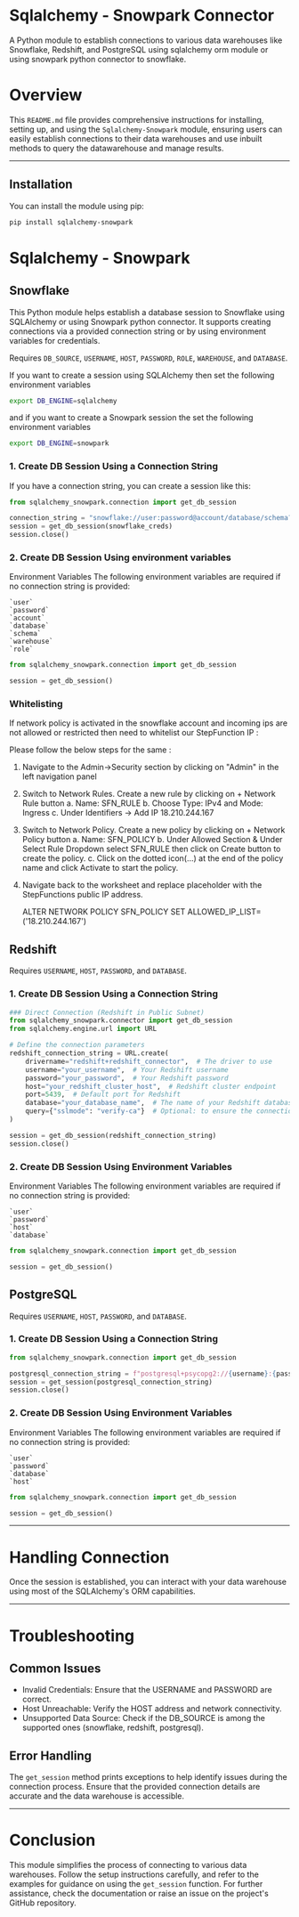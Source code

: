 # Sqlalchemy - Snowpark Connector
A Python module to establish connections to various data warehouses like Snowflake, Redshift, and PostgreSQL using sqlalchemy orm module or using snowpark python connector to snowflake.

# Overview

This `README.md` file provides comprehensive instructions for installing, setting up, and using the `Sqlalchemy-Snowpark` module, ensuring users can easily establish connections to their data warehouses and use inbuilt methods to query the datawarehouse and manage results.

---

## Installation

You can install the module using pip:

```bash
pip install sqlalchemy-snowpark
```

# Sqlalchemy - Snowpark

## Snowflake
This Python module helps establish a database session to Snowflake using SQLAlchemy or using Snowpark python connector. It supports creating connections via a provided connection string or by using environment variables for credentials.

Requires `DB_SOURCE`, `USERNAME`, `HOST`, `PASSWORD`, `ROLE`, `WAREHOUSE`, and `DATABASE`.

If you want to create a session using SQLAlchemy then set the following environment variables
```bash
export DB_ENGINE=sqlalchemy
```

and if you want to create a Snowpark session the set the following environment variables
```bash
export DB_ENGINE=snowpark
```

### 1. Create DB Session Using a Connection String
If you have a connection string, you can create a session like this:

```python
from sqlalchemy_snowpark.connection import get_db_session

connection_string = "snowflake://user:password@account/database/schema?warehouse=warehouse&role=role"
session = get_db_session(snowflake_creds)
session.close()
```

### 2. Create DB Session Using environment variables
Environment Variables
The following environment variables are required if no connection string is provided:

    `user`
    `password`
    `account`
    `database`
    `schema`
    `warehouse`
    `role`

```python
from sqlalchemy_snowpark.connection import get_db_session

session = get_db_session()
```

### Whitelisting
If network policy is activated in the snowflake account and incoming ips are not allowed or restricted then need to whitelist our StepFunction IP : 

Please follow the below steps for the same :
1. Navigate to the Admin->Security section by clicking on "Admin" in the left navigation panel
2. Switch to Network Rules. Create a new rule by clicking on + Network Rule button
   a. Name: SFN_RULE
   b. Choose Type: IPv4 and Mode: Ingress
   c. Under Identifiers -> Add IP 18.210.244.167
3. Switch to Network Policy. Create a new policy by clicking on + Network Policy button
   a. Name: SFN_POLICY
   b. Under Allowed Section & Under Select Rule Dropdown select SFN_RULE then click on Create button to create the policy.
   c. Click on the dotted icon(...) at the end of the policy name and click Activate to start the policy. 
4.   Navigate back to the worksheet and replace placeholder <IP> with the StepFunctions public IP address.
	
     ALTER NETWORK POLICY SFN_POLICY SET ALLOWED_IP_LIST=('18.210.244.167')

## Redshift

Requires `USERNAME`, `HOST`, `PASSWORD`, and `DATABASE`.

### 1. Create DB Session Using a Connection String

```python
### Direct Connection (Redshift in Public Subnet)
from sqlalchemy_snowpark.connector import get_db_session
from sqlalchemy.engine.url import URL

# Define the connection parameters
redshift_connection_string = URL.create(
    drivername="redshift+redshift_connector",  # The driver to use
    username="your_username",  # Your Redshift username
    password="your_password",  # Your Redshift password
    host="your_redshift_cluster_host",  # Redshift cluster endpoint
    port=5439,  # Default port for Redshift
    database="your_database_name",  # The name of your Redshift database
    query={"sslmode": "verify-ca"}  # Optional: to ensure the connection is encrypted
)

session = get_db_session(redshift_connection_string)
session.close()
```
### 2. Create DB Session Using Environment Variables
Environment Variables
The following environment variables are required if no connection string is provided:

    `user`
    `password`
    `host`
    `database`
    

```python
from sqlalchemy_snowpark.connection import get_db_session

session = get_db_session()
```


## PostgreSQL

Requires `USERNAME`, `HOST`, `PASSWORD`, and `DATABASE`.

### 1. Create DB Session Using a Connection String

```python
from sqlalchemy_snowpark.connection import get_db_session

postgresql_connection_string = f"postgresql+psycopg2://{username}:{password}@{host}:5432/{database}"
session = get_session(postgresql_connection_string)
session.close()
```

### 2. Create DB Session Using Environment Variables
Environment Variables
The following environment variables are required if no connection string is provided:

    `user`
    `password`
    `database`
    `host`

```python
from sqlalchemy_snowpark.connection import get_db_session

session = get_db_session()
```

---

# Handling Connection

Once the session is established, you can interact with your data warehouse using most of the SQLAlchemy's ORM capabilities.

---

# Troubleshooting

## Common Issues

- Invalid Credentials: Ensure that the USERNAME and PASSWORD are correct.
- Host Unreachable: Verify the HOST address and network connectivity.
- Unsupported Data Source: Check if the DB_SOURCE is among the supported ones (snowflake, redshift, postgresql).

## Error Handling

The `get_session` method prints exceptions to help identify issues during the connection process. Ensure that the provided connection details are accurate and the data warehouse is accessible.

---

# Conclusion

This module simplifies the process of connecting to various data warehouses. Follow the setup instructions carefully, and refer to the examples for guidance on using the `get_session` function. For further assistance, check the documentation or raise an issue on the project's GitHub repository.
```